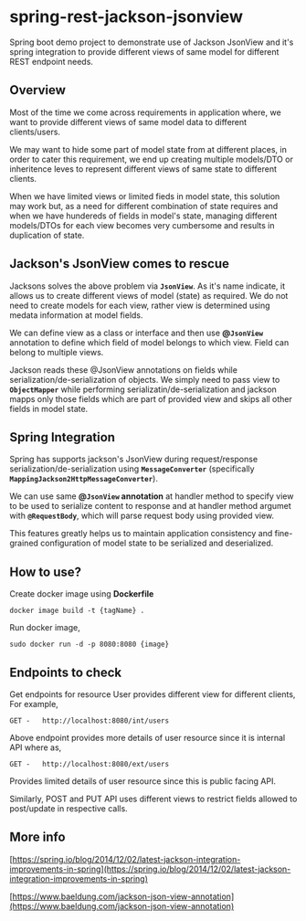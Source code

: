 
# spring-rest-jackson-jsonview
Spring boot demo project to demonstrate use of Jackson JsonView and it's spring integration to provide different views of same model for different REST endpoint needs.

## Overview
Most of the time we come across requirements in application where, we want to provide different views of same model data to different clients/users.

We may want to hide some part of model state from at different places, in order to cater this requirement, we end up creating multiple models/DTO or inheritence leves to represent different views of same state to different clients. 

When we have limited views or limited fieds in model state, this solution may work but, as a need for different combination of state requires and when we have hundereds of fields in model's state, managing different models/DTOs for each view becomes very cumbersome and results in duplication of state.

## Jackson's JsonView comes to rescue
Jacksons solves the above problem via **`JsonView`**. As it's name indicate, it allows us to create different views of model (state) as required.
We do not need to create models for each view, rather view is determined using medata information at model fields.

We can define view as a class or interface and then use **@`JsonView`** annotation to define which field of model belongs to which view.  Field can belong to multiple views.

Jackson reads these @JsonView annotations on fields while serialization/de-serialization of objects. We simply need to pass view to **`ObjectMapper`** while performing serializatin/de-serialization and jackson mapps only those fields which are part of provided view and skips all other fields in model state.

## Spring Integration
Spring has supports jackson's JsonView during request/response serialization/de-serialization using **`MessageConverter`** (specifically **`MappingJackson2HttpMessageConverter`**).

We can use same **@`JsonView` annotation** at handler method to specify view to be used to serialize content to response and at handler method argumet with **`@RequestBody`**, which will parse request body using provided view.

This features greatly helps us to maintain application consistency and fine- grained configuration of model state to be serialized and deserialized.

## How to use?
Create docker image using **Dockerfile**

    docker image build -t {tagName} .

Run docker image,

    sudo docker run -d -p 8080:8080 {image}

## Endpoints to check
Get endpoints for resource User provides different view for different clients,
For example,

    GET -   http://localhost:8080/int/users
Above endpoint provides more details of user resource since it is internal API
where as,

    GET -   http://localhost:8080/ext/users
Provides limited details of user resource since this is public facing API.

Similarly,
POST and PUT API uses different views to restrict fields allowed to post/update in respective calls.

## More info
[https://spring.io/blog/2014/12/02/latest-jackson-integration-improvements-in-spring](https://spring.io/blog/2014/12/02/latest-jackson-integration-improvements-in-spring)

[https://www.baeldung.com/jackson-json-view-annotation](https://www.baeldung.com/jackson-json-view-annotation)

 

